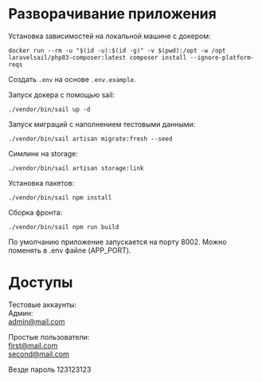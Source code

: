 # Разворачивание приложения

Установка зависимостей на локальной машине с докером:
```shell  
docker run --rm -u "$(id -u):$(id -g)" -v $(pwd):/opt -w /opt laravelsail/php83-composer:latest composer install --ignore-platform-reqs  
```  

Создать `.env` на основе `.env.example`.

Запуск докера с помощью sail:
```shell  
./vendor/bin/sail up -d
```  

Запуск миграций с наполнением тестовыми данными:
```shell  
./vendor/bin/sail artisan migrate:fresh --seed
```  

Симлинк на storage:
```shell  
./vendor/bin/sail artisan storage:link
```

Установка пакетов:
```shell  
./vendor/bin/sail npm install
```

Сборка фронта:
```shell  
./vendor/bin/sail npm run build
```

По умолчанию приложение запускается на порту 8002. Можно поменять в .env файле (APP_PORT).

# Доступы

Тестовые аккаунты:  
Админ:  
admin@mail.com

Простые пользователи:  
first@mail.com  
second@mail.com

Везде пароль 123123123
